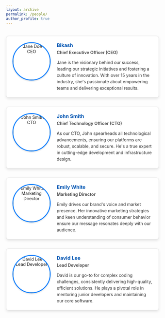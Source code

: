 ```yaml
---
layout: archive
permalink: /people/
author_profile: true
---
```


<style>
  /* Basic styling for the team member container */
  .team-container {
    display: flex;
    flex-wrap: wrap; /* Allows cards to wrap to the next line on smaller screens */
    gap: 30px; /* Space between each team member card */
    justify-content: center; /* Centers cards horizontally */
    padding: 20px 0; /* Add some vertical padding */
  }

  /* Styling for individual team member cards */
  .team-member-card {
    display: flex; /* Enables flexbox for image-left, text-right layout */
    align-items: flex-start; /* Aligns content to the top within the card */
    width: 100%; /* Default to full width on very small screens */
    max-width: 700px; /* Max width for each card on larger screens */
    border: 1px solid #e0e0e0;
    border-radius: 8px;
    padding: 20px;
    box-shadow: 0 4px 8px rgba(0, 0, 0, 0.1);
    background-color: #ffffff;
  }

  /* Wrapper for the image to control its spacing */
  .team-image-wrapper {
    flex-shrink: 0; /* Prevents image from shrinking */
    margin-right: 20px; /* Space to the right of the image */
    text-align: center; /* Centers the image if it's smaller than its container */
  }

  /* Styling for the actual team member image */
  .team-image-wrapper img {
    width: 120px; /* Fixed width for consistent photos */
    height: 120px; /* Fixed height for consistent photos */
    object-fit: cover; /* Ensures images fill the space without distortion */
    border-radius: 50%; /* Makes the images circular */
    border: 3px solid #007bff; /* Accent border color */
    box-shadow: 0 2px 4px rgba(0, 0, 0, 0.15);
  }

  /* Styling for the employee description text */
  .employee-description {
    flex-grow: 1; /* Allows text to take up remaining space */
    color: #333;
  }

  .employee-description h3 {
    margin-top: 0;
    margin-bottom: 5px;
    color: #0056b3;
  }

  .employee-description .role {
    font-weight: bold;
    color: #555;
    margin-bottom: 10px;
    display: block; /* Ensures role is on its own line */
  }

  .employee-description p {
    margin-bottom: 0;
    line-height: 1.5;
  }

  /* Responsive adjustments for smaller screens */
  @media (max-width: 600px) {
    .team-member-card {
      flex-direction: column; /* Stacks image and text vertically */
      align-items: center; /* Centers content when stacked */
      text-align: center; /* Centers text when stacked */
    }

    .team-image-wrapper {
      margin-right: 0; /* Remove right margin when stacked */
      margin-bottom: 15px; /* Add bottom margin for spacing */
    }
  }
</style>

<div class="team-container">

  <div class="team-member-card">
    <div class="team-image-wrapper">
      <img src='/images/INBRE2024.png' width="60%" height="60%" alt="Jane Doe - CEO">
    </div>
    <div class="employee-description">
      <h3>Bikash</h3>
      <span class="role">Chief Executive Officer (CEO)</span>
      <p>Jane is the visionary behind our success, leading our strategic initiatives and fostering a culture of innovation. With over 15 years in the industry, she's passionate about empowering teams and delivering exceptional results.</p>
    </div>
  </div>

  <div class="team-member-card">
    <div class="team-image-wrapper">
      <img src="https://via.placeholder.com/120/28a745/FFFFFF?text=John" alt="John Smith - CTO">
    </div>
    <div class="employee-description">
      <h3>John Smith</h3>
      <span class="role">Chief Technology Officer (CTO)</span>
      <p>As our CTO, John spearheads all technological advancements, ensuring our platforms are robust, scalable, and secure. He's a true expert in cutting-edge development and infrastructure design.</p>
    </div>
  </div>

  <div class="team-member-card">
    <div class="team-image-wrapper">
      <img src="https://via.placeholder.com/120/ffc107/333333?text=Emily" alt="Emily White - Marketing Director">
    </div>
    <div class="employee-description">
      <h3>Emily White</h3>
      <span class="role">Marketing Director</span>
      <p>Emily drives our brand's voice and market presence. Her innovative marketing strategies and keen understanding of consumer behavior ensure our message resonates deeply with our audience.</p>
    </div>
  </div>

  <div class="team-member-card">
    <div class="team-image-wrapper">
      <img src="https://via.placeholder.com/120/dc3545/FFFFFF?text=David" alt="David Lee - Lead Developer">
    </div>
    <div class="employee-description">
      <h3>David Lee</h3>
      <span class="role">Lead Developer</span>
      <p>David is our go-to for complex coding challenges, consistently delivering high-quality, efficient solutions. He plays a pivotal role in mentoring junior developers and maintaining our core software.</p>
    </div>
  </div>

</div>
